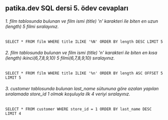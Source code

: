 ## patika.dev SQL dersi 5. ödev cevapları
###### 1. film tablosunda bulunan ve film ismi (title) 'n' karakteri ile biten en uzun (length) 5 filmi sıralayınız.
    SELECT * FROM film WHERE title ILIKE '%N' ORDER BY length DESC LIMIT 5
###### 2. film tablosunda bulunan ve film ismi (title) 'n' karakteri ile biten en kısa (length) ikinci(6,7,8,9,10) 5 filmi(6,7,8,9,10) sıralayınız.
    SELECT * FROM film WHERE title ILIKE '%n' ORDER BY length ASC OFFSET 5 LIMIT 5

###### 3. customer tablosunda bulunan last_name sütununa göre azalan yapılan sıralamada store_id 1 olmak koşuluyla ilk 4 veriyi sıralayınız.
    SELECT * FROM customer WHERE store_id = 1 ORDER BY last_name DESC LIMIT 4

